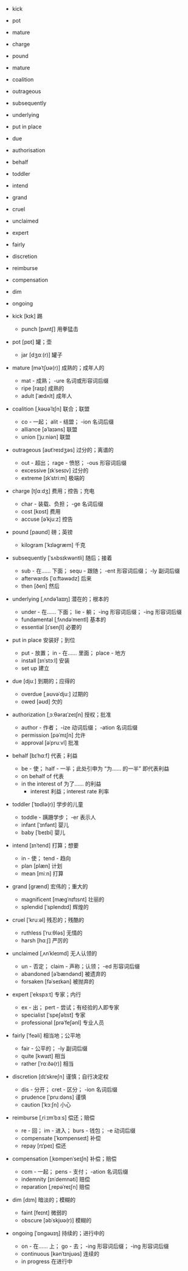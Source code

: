 
- kick
- pot
- mature
- charge
- pound
- mature
- coalition
- outrageous
- subsequently
- underlying
- put in place
- due
- authorisation
- behalf
- toddler
- intend
- grand
- cruel
- unclaimed
- expert
- fairly
- discretion
- reimburse
- compensation
- dim
- ongoing


- kick [kɪk] 踢
    - punch [pʌntʃ] 用拳猛击
- pot [pɒt] 罐；壶
    - jar [dʒɑː(r)] 罐子
- mature [məˈtʃʊə(r)] 成熟的；成年人的
    - mat - 成熟； -ure 名词或形容词后缀
    - ripe [raɪp] 成熟的
    - adult [ˈædʌlt] 成年人
- coalition [ˌkəʊəˈlɪʃn] 联合；联盟
    - co - 一起； alit - 结盟； -ion 名词后缀
    - alliance [əˈlaɪəns] 联盟
    - union [ˈjuːniən] 联盟
- outrageous [aʊtˈreɪdʒəs] 过分的；离谱的
    - out - 超出； rage - 愤怒； -ous 形容词后缀
    - excessive [ɪkˈsesɪv] 过分的
    - extreme [ɪkˈstriːm] 极端的
- charge [tʃɑːdʒ] 费用；控告；充电
    - char - 装载、负担； -ge 名词后缀
    - cost [kɒst] 费用
    - accuse [əˈkjuːz] 控告
- pound [paʊnd] 磅；英镑
    - kilogram [ˈkɪləɡræm] 千克
- subsequently [ˈsʌbsɪkwəntli] 随后；接着
    - sub - 在…… 下面； sequ - 跟随； -ent 形容词后缀； -ly 副词后缀
    - afterwards [ˈɑːftəwədz] 后来
    - then [ðen] 然后
- underlying [ˌʌndəˈlaɪɪŋ] 潜在的；根本的
    - under - 在…… 下面； lie - 躺； -ing 形容词后缀； -ing 形容词后缀
    - fundamental [ˌfʌndəˈmentl] 基本的
    - essential [ɪˈsenʃl] 必要的
- put in place 安装好；到位
    - put - 放置； in - 在…… 里面； place - 地方
    - install [ɪnˈstɔːl] 安装
    - set up 建立
- due [djuː] 到期的；应得的
    - overdue [ˌəʊvəˈdjuː] 过期的
    - owed [əʊd] 欠的
- authorization [ˌɔːθəraɪˈzeɪʃn] 授权；批准
    - author - 作者； -ize 动词后缀； -ation 名词后缀
    - permission [pəˈmɪʃn] 允许
    - approval [əˈpruːvl] 批准
- behalf [bɪˈhɑːf] 代表；利益
    - be - 使； half - 一半；此处引申为 “为…… 的一半” 即代表利益
    - on behalf of 代表
    - in the interest of 为了…… 的利益
        - interest 利益；interest rate 利率
- toddler [ˈtɒdlə(r)] 学步的儿童
    - toddle - 蹒跚学步； -er 表示人
    - infant [ˈɪnfənt] 婴儿
    - baby [ˈbeɪbi] 婴儿
- intend [ɪnˈtend] 打算；想要
    - in - 使； tend - 趋向
    - plan [plæn] 计划
    - mean [miːn] 打算
- grand [ɡrænd] 宏伟的；重大的
    - magnificent [mæɡˈnɪfɪsnt] 壮丽的
    - splendid [ˈsplendɪd] 辉煌的
- cruel [ˈkruːəl] 残忍的；残酷的
    - ruthless [ˈruːθləs] 无情的
    - harsh [hɑːʃ] 严厉的
- unclaimed [ˌʌnˈkleɪmd] 无人认领的
    - un - 否定； claim - 声称；认领； -ed 形容词后缀
    - abandoned [əˈbændənd] 被遗弃的
    - forsaken [fəˈseɪkən] 被抛弃的
- expert [ˈekspɜːt] 专家；内行
    - ex - 出； pert - 尝试；有经验的人即专家
    - specialist [ˈspeʃəlɪst] 专家
    - professional [prəˈfeʃənl] 专业人员
- fairly [ˈfeəli] 相当地；公平地
    - fair - 公平的； -ly 副词后缀
    - quite [kwaɪt] 相当
    - rather [ˈrɑːðə(r)] 相当
- discretion [dɪˈskreʃn] 谨慎；自行决定权
    - dis - 分开； cret - 区分； -ion 名词后缀
    - prudence [ˈpruːdəns] 谨慎
    - caution [ˈkɔːʃn] 小心
- reimburse [ˌriːɪmˈbɜːs] 偿还；赔偿
    - re - 回； im - 进入； burs - 钱包； -e 动词后缀
    - compensate [ˈkɒmpenseɪt] 补偿
    - repay [rɪˈpeɪ] 偿还
- compensation [ˌkɒmpenˈseɪʃn] 补偿；赔偿
    - com - 一起； pens - 支付； -ation 名词后缀
    - indemnity [ɪnˈdemnəti] 赔偿
    - reparation [ˌrepəˈreɪʃn] 赔偿
- dim [dɪm] 暗淡的；模糊的
    - faint [feɪnt] 微弱的
    - obscure [əbˈskjʊə(r)] 模糊的
- ongoing [ˈɒnɡəʊɪŋ] 持续的；进行中的
    - on - 在…… 上； go - 去； -ing 形容词后缀； -ing 形容词后缀
    - continuous [kənˈtɪnjuəs] 连续的
    - in progress 在进行中